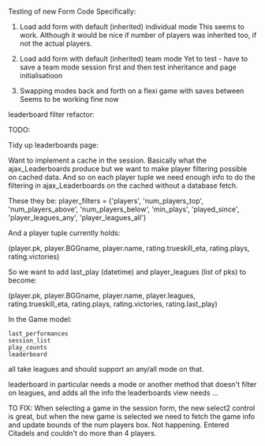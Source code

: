 Testing of new Form Code
Specifically:

1) Load add form with default (inherited) individual mode
    This seems to work. Although it would be nice if number of players was inherited too, if not the actual players.

2) Load add form with default (inherited) team mode
    Yet to test - have to save a team mode session first and then test inheritance and page initialisatioon

3) Swapping modes back and forth on a flexi game with saves between
    Seems to be working fine now


leaderboard filter refactor:

TODO:

Tidy up leaderboards page:

Want to implement a cache in the session.
Basically what the ajax_Leaderboards produce but we want to make player filtering possible on cached data.
And so on each player tuple we need enough info to do the filtering in ajax_Leaderboards on the cached
without a database fetch.

These they be:
player_filters = {'players',
                  'num_players_top',
                  'num_players_above',
                  'num_players_below',
                  'min_plays',
                  'played_since',
                  'player_leagues_any',
                  'player_leagues_all'}

And a player tuple currently holds:

(player.pk, player.BGGname, player.name, rating.trueskill_eta, rating.plays, rating.victories)

So we want to add last_play (datetime) and player_leagues (list of pks) to become:

(player.pk, player.BGGname, player.name, player.leagues, rating.trueskill_eta, rating.plays, rating.victories, rating.last_play)

In the Game model:

    last_performances
    session_list
    play_counts
    leaderboard

all take leagues and should support an any/all mode on that.

leaderboard in particular needs a mode or another method that doesn't filter on leagues, and adds all the info
the leaderboards view needs ...

TO FIX: When selecting a game in the session form, the new select2 control is great, but when the new game is selected we need to fetch the game info and update bounds of the num players box. Not happening. Entered Citadels and couldn't do more than 4 players.
